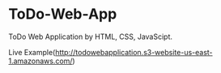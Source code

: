# ToDo-Web-App
ToDo Web Application by HTML, CSS, JavaScipt.

Live Example(http://todowebapplication.s3-website-us-east-1.amazonaws.com/)
